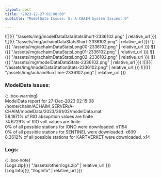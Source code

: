 ```yaml
---
layout: post
title: "2023-12-27 02:00:00"
subtitle: "ModelData Issues: 5; A-CHAIM System Issues: 0"

---
```


![]({{ "/assets/img/modelDataDataStatsShort-2336102.png" | relative_url }})
![]({{ "/assets/img/achaimDataStatsShort-2336102.png" | relative_url }})
![]({{ "/assets/img/achaimDataStatsLong00-2336102.png" | relative_url }})
![]({{ "/assets/img/achaimDataStatsLong01-2336102.png" | relative_url }})
![]({{ "/assets/img/achaimDataStatsLong02-2336102.png" | relative_url }})
![]({{ "/assets/img/modelDataDataStats-2336102.png" | relative_url }})
![]({{ "/assets/img/modelDataStationStats-2336102.png" | relative_url }})
![]({{ "/assets/img/achaimRunTime-2336102.png" | relative_url }})


### ModelData Issues:  
  
{: .box-warning}  
 ModelData report for 27-Dec-2023 02:15:08   
 /home/chaim/ACHAIM_SERVER/A-CHAIM/modelData/2023/361/02/modelData.mat   
 58.1971% of RIO absoprtion values are finite   
 74.6729% of RIO volt values are finite   
 0% of all possible stations for IONO were downloaded. x1154   
 0% of all possible stations for SENTINEL were downloaded. x609   
 8.3612% of all possible stations for KARTVERKET were downloaded. x14   
  


### Logs:  
  
{: .box-note}  
[Logs.zip]({{ "/assets/other/logs.zip" | relative_url }})  
[Log Info]({{ "/logInfo" | relative_url }})  
